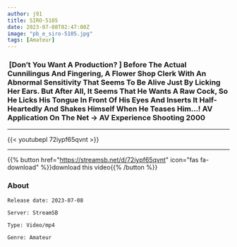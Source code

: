 ```yaml
---
author: j91
title: SIRO-5105
date: 2023-07-08T02:47:00Z
image: "pb_e_siro-5105.jpg"
tags: [Amateur]
---
```


###  [Don’t You Want A Production? ] Before The Actual Cunnilingus And Fingering, A Flower Shop Clerk With An Abnormal Sensitivity That Seems To Be Alive Just By Licking Her Ears. But After All, It Seems That He Wants A Raw Cock, So He Licks His Tongue In Front Of His Eyes And Inserts It Half-Heartedly And Shakes Himself When He Teases Him…! AV Application On The Net → AV Experience Shooting 2000
___

{{< youtubepl 72iypf65qvnt >}}
___

{{% button href="https://streamsb.net/d/72iypf65qvnt" icon="fas fa-download" %}}download this video{{% /button %}}
### About

`Release date: 2023-07-08`

`Server: StreamSB`

`Type: Video/mp4`

`Genre:	Amateur`